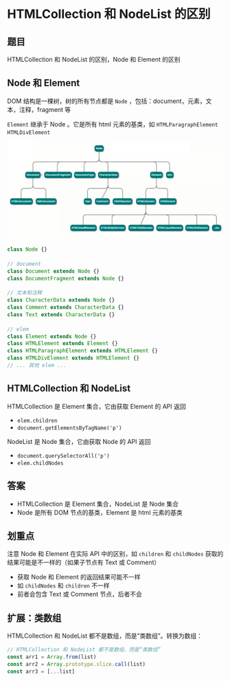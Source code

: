 # HTMLCollection 和 NodeList 的区别

## 题目

HTMLCollection 和 NodeList 的区别，Node 和 Element 的区别

## Node 和 Element

DOM 结构是一棵树，树的所有节点都是 `Node` ，包括：document，元素，文本，注释，fragment 等

`Element` 继承于 Node 。它是所有 html 元素的基类，如 `HTMLParagraphElement` `HTMLDivElement`

![Node-Type.PNG](./img/Node-Type.PNG)

```js
class Node {}

// document
class Document extends Node {}
class DocumentFragment extends Node {}

// 文本和注释
class CharacterData extends Node {}
class Comment extends CharacterData {}
class Text extends CharacterData {}

// elem
class Element extends Node {}
class HTMLElement extends Element {}
class HTMLParagraphElement extends HTMLElement {}
class HTMLDivElement extends HTMLElement {}
// ... 其他 elem ...
```

## HTMLCollection 和 NodeList

HTMLCollection 是 Element 集合，它由获取 Element 的 API 返回
- `elem.children`
- `document.getElementsByTagName('p')`

NodeList 是 Node 集合，它由获取 Node 的 API 返回
- `document.querySelectorAll('p')`
- `elem.childNodes`

## 答案

- HTMLCollection 是 Element 集合，NodeList 是 Node 集合
- Node 是所有 DOM 节点的基类，Element 是 html 元素的基类

## 划重点

注意 Node 和 Element 在实际 API 中的区别，如 `children` 和 `childNodes` 获取的结果可能是不一样的（如果子节点有 Text 或 Comment）

- 获取 Node 和 Element 的返回结果可能不一样
- 如 `childNodes` 和 `children` 不一样
- 前者会包含  Text 或 Comment 节点，后者不会

## 扩展：类数组

HTMLCollection 和 NodeList 都不是数组，而是“类数组”。转换为数组：

```js
// HTMLCollection 和 NodeList 都不是数组，而是“类数组”
const arr1 = Array.from(list)
const arr2 = Array.prototype.slice.call(list)
const arr3 = [...list]
```
